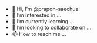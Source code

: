 - 👋 Hi, I’m @prapon-saechua
- 👀 I’m interested in ...
- 🌱 I’m currently learning ...
- 💞️ I’m looking to collaborate on ...
- 📫 How to reach me ...

<!---
prapon-saechua/prapon-saechua is a ✨ special ✨ repository because its `README.md` (this file) appears on your GitHub profile.
You can click the Preview link to take a look at your changes.
--->
